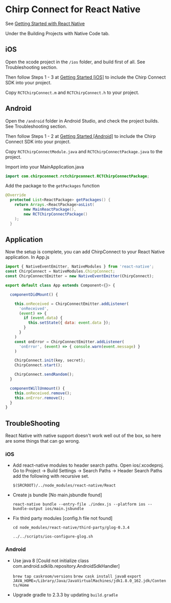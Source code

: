 # Chirp Connect for React Native

See [Getting Started with React Native](https://facebook.github.io/react-native/docs/getting-started.html)

Under the Building Projects with Native Code tab.


## iOS

Open the xcode project in the `/ios` folder, and build first of all.
See Troubleshooting section.

Then follow Steps 1 - 3 at [Getting Started [iOS]](https://developers.chirp.io/connect/getting-started/ios/) to include the Chirp Connect SDK into your project.

Copy `RCTChirpConnect.m` and `RCTChirpConnect.h` to your project.


## Android

Open the `/android` folder in Android Studio, and check the project builds.
See Troubleshooting section.

Then follow Steps 1 - 2 at [Getting Started [Android]](https://developers.chirp.io/connect/getting-started/android/) to include the Chirp Connect SDK into your project.

Copy `RCTChirpConnectModule.java` and `RCTChirpConnectPackage.java` to the project.

Import into your MainApplication.java

```java
import com.chirpconnect.rctchirpconnect.RCTChirpConnectPackage;
```

Add the package to the `getPackages` function

```java
@Override
  protected List<ReactPackage> getPackages() {
    return Arrays.<ReactPackage>asList(
        new MainReactPackage(),
        new RCTChirpConnectPackage()
    );
  }
```


## Application

Now the setup is complete, you can add ChirpConnect to your React Native application. In App.js

```javascript
import { NativeEventEmitter, NativeModules } from 'react-native';
const ChirpConnect = NativeModules.ChirpConnect;
const ChirpConnectEmitter = new NativeEventEmitter(ChirpConnect);

export default class App extends Component<{}> {

  componentDidMount() {

    this.onReceived = ChirpConnectEmitter.addListener(
      'onReceived',
      (event) => {
        if (event.data) {
          this.setState({ data: event.data });
        }
      }
    )
    const onError = ChirpConnectEmitter.addListener(
      'onError', (event) => { console.warn(event.message) }
    )

    ChirpConnect.init(key, secret);
    ChirpConnect.start();

    ChirpConnect.sendRandom();
  }

  componentWillUnmount() {
    this.onReceived.remove();
    this.onError.remove();
  }
}
```


## TroubleShooting

React Native with native support doesn't work well out of the box, so here
are some things that can go wrong.

### iOS

- Add react-native modules to header search paths. Open ios/<project>.xcodeproj.
Go to Project -> Build Settings -> Search Paths -> Header Search Paths
add the following with recursive set.

    `$(SRCROOT)/../node_modules/react-native/React`

- Create js bundle [No main.jsbundle found]

    `react-native bundle --entry-file ./index.js --platform ios --bundle-output ios/main.jsbundle`

- Fix third party modules [config.h file not found]

    `cd node_modules/react-native/third-party/glog-0.3.4`

    `../../scripts/ios-configure-glog.sh`

### Android

- Use java 8
[Could not initialize class com.android.sdklib.repository.AndroidSdkHandler]

    `brew tap caskroom/versions`
    `brew cask install java8`
    `export JAVA_HOME=/Library/Java/JavaVirtualMachines/jdk1.8.0_162.jdk/Contents/Home`

- Upgrade gradle to 2.3.3 by updating `build.gradle`

